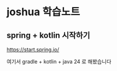 # joshua 학습노트


## spring + kotlin 시작하기
https://start.spring.io/

여기서 gradle + kotlin + java 24 로 해봤습니다

